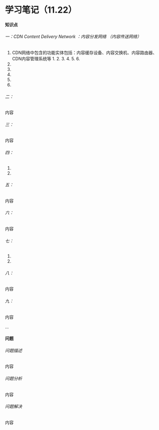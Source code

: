 

# 学习笔记（11.22）

#### 知识点

###### 一：CDN   Content Delivery Network     ：内容分发网络 （内容传送网络）

1. CDN网络中包含的功能实体包括：内容缓存设备、内容交换机、内容路由器、CDN内容管理系统等
   1. 
   2. 
   3. 
   4. 
   5. 
   6. 
2. 
3. 
4. 
5. 
6. 

###### 二：

内容

###### 三：

内容

###### 四：

1. 
2. 

###### 五：

内容

###### 六：

内容

###### 七：

1. 
2. 

###### 八：

内容

###### 九：

内容

...

#### 问题

###### 问题描述

内容

###### 问题分析

内容

###### 问题解决

内容
